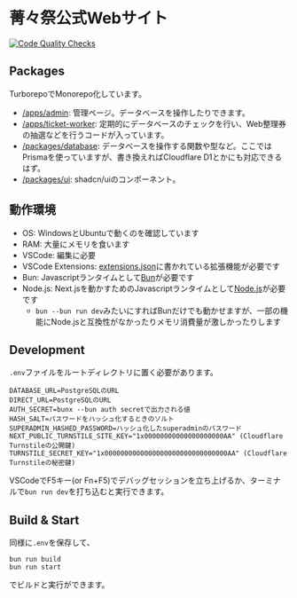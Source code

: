 # 菁々祭公式Webサイト

[![Code Quality Checks](https://github.com/2025seiseisai/seiseisai-admin/actions/workflows/check.yml/badge.svg?branch=main)](https://github.com/2025seiseisai/seiseisai-admin/actions/workflows/check.yml)

## Packages

TurborepoでMonorepo化しています。

- [/apps/admin](./apps/admin): 管理ページ。データベースを操作したりできます。
- [/apps/ticket-worker](./apps/ticket-worker): 定期的にデータベースのチェックを行い、Web整理券の抽選などを行うコードが入っています。
- [/packages/database](./packages/database): データベースを操作する関数や型など。ここではPrismaを使っていますが、書き換えればCloudflare D1とかにも対応できるはず。
- [/packages/ui](./packages/ui): shadcn/uiのコンポーネント。

## 動作環境

- OS: WindowsとUbuntuで動くのを確認しています
- RAM: 大量にメモリを食います
- VSCode: 編集に必要
- VSCode Extensions: [extensions.json](./.vscode/extensions.json)に書かれている拡張機能が必要です
- Bun: Javascriptランタイムとして[Bun](https://bun.com/)が必要です
- Node.js: Next.jsを動かすためのJavascriptランタイムとして[Node.js](https://nodejs.org/ja/)が必要です
    - `bun --bun run dev`みたいにすればBunだけでも動かせますが、一部の機能にNode.jsと互換性がなかったりメモリ消費量が激しかったりします

## Development

`.env`ファイルをルートディレクトリに置く必要があります。

```shell
DATABASE_URL=PostgreSQLのURL
DIRECT_URL=PostgreSQLのURL
AUTH_SECRET=bunx --bun auth secretで出力される値
HASH_SALT=パスワードをハッシュ化するときのソルト
SUPERADMIN_HASHED_PASSWORD=ハッシュ化したsuperadminのパスワード
NEXT_PUBLIC_TURNSTILE_SITE_KEY="1x00000000000000000000AA" (Cloudflare Turnstileの公開鍵)
TURNSTILE_SECRET_KEY="1x0000000000000000000000000000000AA" (Cloudflare Turnstileの秘密鍵)
```

VSCodeでF5キー(or Fn+F5)でデバッグセッションを立ち上げるか、ターミナルで`bun run dev`を打ち込むと実行できます。

## Build & Start

同様に`.env`を保存して、

```shell
bun run build
bun run start
```

でビルドと実行ができます。
